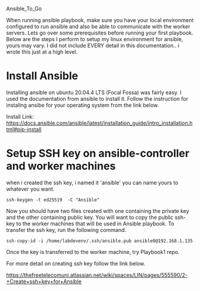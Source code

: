 Ansible_To_Go


When running ansible playbook, make sure you have your local environment configured to run ansible and also be able to communicate with the worker servers. Lets go over some prerequisites before running your first playbook. Below are the steps I perform to setup my linux environment for ansible, yours may vary. I did not include EVERY detail in this documentation.. i wrote this just at a high level. 



# Install Ansible

Installing ansible on ubuntu 20.04.4 LTS (Focal Fossa) was fairly easy. I used the documentation from ansible to install it. Follow the instruction for installng ansibe for your operating system from the link below. 

Install Link: https://docs.ansible.com/ansible/latest/installation_guide/intro_installation.html#pip-install 




# Setup SSH key on ansible-controller and worker machines 

when i created the ssh key, i named it 'ansible' you can name yours to whatever you want.  

``` ssh-keygen -t ed25519  -C "Ansible"  ```

Now you should have two files created with one containing the private key and the other containing public key. You will want to copy the public ssh-key to the worker machines that will be used in  Ansible playbook. To transfer the ssh key, run the following command.

``` ssh-copy-id -i /home/labdevenv/.ssh/ansible.pub ansible0@192.168.1.135 ```

Once the key is transferred to the worker machine, try Playbook1 repo. 


For more detail on creating ssh key follow the link below. 

https://thefreetelecomuni.atlassian.net/wiki/spaces/LIN/pages/555590/2-+Create+ssh+key+for+Ansible
